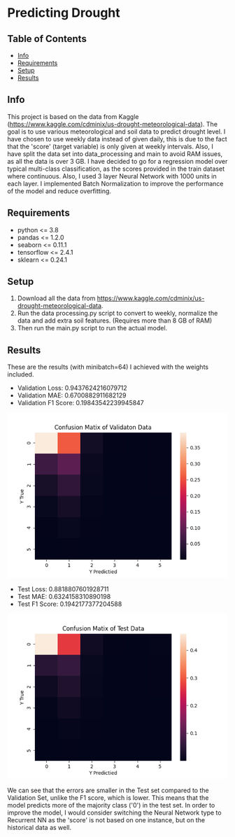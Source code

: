 # Predicting Drought
## Table of Contents
* [Info](#info)
* [Requirements](#requirements)
* [Setup](#setup)
* [Results](#results)

## Info
This project is based on the data from Kaggle (https://www.kaggle.com/cdminix/us-drought-meteorological-data). The goal is to use various meteorological and soil data to predict drought level. I have chosen to use weekly data instead of given daily, this is due to the fact that the 'score' (target variable) is only given at weekly intervals. Also, I have split the data set into data_processing and main to avoid RAM issues, as all the data is over 3 GB. I have decided to go for a regression model over typical multi-class classification, as the scores provided in the train dataset where continuous. Also, I used 3 layer Neural Network with 1000 units in each layer. I implemented Batch Normalization to improve the performance of the model and reduce overfitting. 


## Requirements
-  python <= 3.8
-  pandas <= 1.2.0
-  seaborn <= 0.11.1
-  tensorflow <= 2.4.1
-  sklearn <= 0.24.1

## Setup
1. Download all the data from https://www.kaggle.com/cdminix/us-drought-meteorological-data.
2. Run the data processing.py script to convert to weekly, normalize the data and add extra soil features. (Requires more than 8 GB of RAM)
3. Then run the main.py script to run the actual model.

## Results
These are the results (with minibatch=64) I achieved with the weights included.

-  Validation Loss: 0.9437624216079712
-  Validation MAE: 0.6700882911682129
-  Validation F1 Score: 0.19843542239945847

![Validation Confusion Matrix](./images/Validation%20Matrix.png)

-  Test Loss: 0.8818807601928711
-  Test MAE: 0.6324158310890198
-  Test F1 Score: 0.1942177377204588

![Test Confusion Matrix](./images/Test%20Matrix.png)

We can see that the errors are smaller in the Test set compared to the Validation Set, unlike the F1 score, which is lower. This means that the model predicts more of the majority class ('0') in the test set.
In order to improve the model, I would consider switching the Neural Network type to Recurrent NN as the 'score' is not based on one instance, but on the historical data as well.

